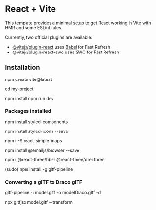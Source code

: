 # React + Vite

This template provides a minimal setup to get React working in Vite with HMR and some ESLint rules.

Currently, two official plugins are available:

- [@vitejs/plugin-react](https://github.com/vitejs/vite-plugin-react/blob/main/packages/plugin-react/README.md) uses [Babel](https://babeljs.io/) for Fast Refresh
- [@vitejs/plugin-react-swc](https://github.com/vitejs/vite-plugin-react-swc) uses [SWC](https://swc.rs/) for Fast Refresh

## Installation

npm create vite@latest

cd my-project

npm install
npm run dev

### Packages installed 

npm install styled-components

npm install styled-icons --save

npm i -S react-simple-maps

npm install @emailjs/browser --save

npm i @react-three/fiber @react-three/drei three

(sudo) npm install -g gltf-pipeline

### Converting a glTF to Draco glTF

gltf-pipeline -i model.gltf -o modelDraco.gltf -d

npx gltfjsx model.gltf --transform
